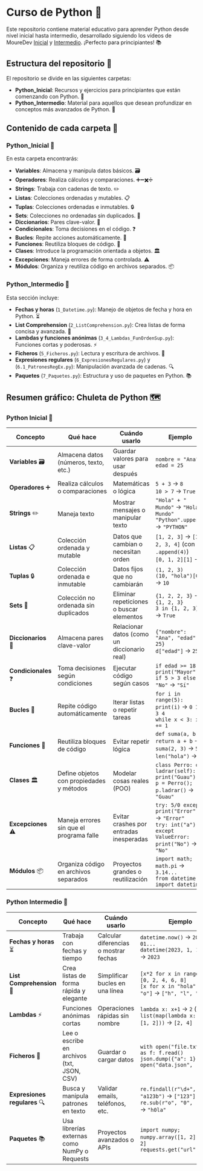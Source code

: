 # Curso de Python 🚀

Este repositorio contiene material educativo para aprender Python desde nivel inicial hasta intermedio, desarrollado siguiendo los videos de MoureDev [Inicial](https://www.youtube.com/watch?v=Kp4Mvapo5kc) y [Intermedio](https://www.youtube.com/watch?v=TbcEqkabAWU). ¡Perfecto para principiantes! 📚

## Estructura del repositorio 📂

El repositorio se divide en las siguientes carpetas:

- **Python_Inicial**: Recursos y ejercicios para principiantes que están comenzando con Python. 🌱
- **Python_Intermedio**: Material para aquellos que desean profundizar en conceptos más avanzados de Python. 🌟

## Contenido de cada carpeta 📖

### Python_Inicial 🌱

En esta carpeta encontrarás:

- **Variables**: Almacena y manipula datos básicos. 🗃️
- **Operadores**: Realiza cálculos y comparaciones. ➕➖✖️➗
- **Strings**: Trabaja con cadenas de texto. ✏️
- **Listas**: Colecciones ordenadas y mutables. 📋
- **Tuplas**: Colecciones ordenadas e inmutables. 🔒
- **Sets**: Colecciones no ordenadas sin duplicados. 🧮
- **Diccionarios**: Pares clave-valor. 🔑
- **Condicionales**: Toma decisiones en el código. ❓
- **Bucles**: Repite acciones automáticamente. 🔄
- **Funciones**: Reutiliza bloques de código. 🔧
- **Clases**: Introduce la programación orientada a objetos. 🏛️
- **Excepciones**: Maneja errores de forma controlada. ⚠️
- **Módulos**: Organiza y reutiliza código en archivos separados. 📦

### Python_Intermedio 🌟

Esta sección incluye:

- **Fechas y horas** (`1_Datetime.py`): Manejo de objetos de fecha y hora en Python. ⏳
- **List Comprehension** (`2_ListComprehension.py`): Crea listas de forma concisa y avanzada. 📏
- **Lambdas y funciones anónimas** (`3_4_Lambdas_FunOrdenSup.py`): Funciones cortas y poderosas. ⚡
- **Ficheros** (`5_Ficheros.py`): Lectura y escritura de archivos. 📜
- **Expresiones regulares** (`6_ExpresionesRegulares.py`) y (`6.1_PatronesRegEx.py`): Manipulación avanzada de cadenas. 🔍
- **Paquetes** (`7_Paquetes.py`): Estructura y uso de paquetes en Python. 📚

## Resumen gráfico: Chuleta de Python 🗺️

### Python Inicial 🌱

| **Concepto**         | **Qué hace**                                   | **Cuándo usarlo**                          | **Ejemplo**                          |
|-----------------------|------------------------------------------------|--------------------------------------------|--------------------------------------|
| **Variables** 🗃️     | Almacena datos (números, texto, etc.)         | Guardar valores para usar después          | `nombre = "Ana"` <br> `edad = 25`   |
| **Operadores** ➕     | Realiza cálculos o comparaciones              | Matemáticas o lógica                       | `5 + 3` → `8` <br> `10 > 7` → `True` |
| **Strings** ✏️       | Maneja texto                                  | Mostrar mensajes o manipular texto         | `"Hola" + " Mundo"` → `"Hola Mundo"` <br> `"Python".upper()` → `"PYTHON"` |
| **Listas** 📋        | Colección ordenada y mutable                  | Datos que cambian o necesitan orden        | `[1, 2, 3]` → `[1, 2, 3, 4]` (con `.append(4)`) <br> `[0, 1, 2][1]` → `1` |
| **Tuplas** 🔒        | Colección ordenada e inmutable                | Datos fijos que no cambiarán               | `(1, 2, 3)` <br> `(10, "hola")[0]` → `10` |
| **Sets** 🧮          | Colección no ordenada sin duplicados          | Eliminar repeticiones o buscar elementos   | `{1, 2, 2, 3}` → `{1, 2, 3}` <br> `3 in {1, 2, 3}` → `True` |
| **Diccionarios** 🔑  | Almacena pares clave-valor                    | Relacionar datos (como un diccionario real)| `{"nombre": "Ana", "edad": 25}` <br> `d["edad"]` → `25` |
| **Condicionales** ❓  | Toma decisiones según condiciones             | Ejecutar código según casos                | `if edad >= 18: print("Mayor")` <br> `if 5 > 3 else "No"` → `"Sí"` |
| **Bucles** 🔄        | Repite código automáticamente                 | Iterar listas o repetir tareas            | `for i in range(5): print(i)` → `0 1 2 3 4` <br> `while x < 3: x += 1` |
| **Funciones** 🔧     | Reutiliza bloques de código                   | Evitar repetir lógica                      | `def suma(a, b): return a + b` → `suma(2, 3)` → `5` <br> `len("hola")` → `4` |
| **Clases** 🏛️       | Define objetos con propiedades y métodos      | Modelar cosas reales (POO)                 | `class Perro: def ladrar(self): print("Guau")` <br> `p = Perro(); p.ladrar()` → `"Guau"` |
| **Excepciones** ⚠️   | Maneja errores sin que el programa falle      | Evitar crashes por entradas inesperadas    | `try: 5/0 except: print("Error")` → `"Error"` <br> `try: int("a") except ValueError: print("No")` → `"No"` |
| **Módulos** 📦       | Organiza código en archivos separados         | Proyectos grandes o reutilización          | `import math; math.pi` → `3.14...` <br> `from datetime import datetime` |

### Python Intermedio 🌟

| **Concepto**              | **Qué hace**                                   | **Cuándo usarlo**                          | **Ejemplo**                          |
|---------------------------|------------------------------------------------|--------------------------------------------|--------------------------------------|
| **Fechas y horas** ⏳     | Trabaja con fechas y tiempo                   | Calcular diferencias o mostrar fechas      | `datetime.now()` → `2025-03-01...` <br> `datetime(2023, 1, 1).year` → `2023` |
| **List Comprehension** 📏 | Crea listas de forma rápida y elegante        | Simplificar bucles en una línea            | `[x*2 for x in range(5)]` → `[0, 2, 4, 6, 8]` <br> `[x for x in "hola" if x != "o"]` → `["h", "l", "a"]` |
| **Lambdas** ⚡            | Funciones anónimas cortas                     | Operaciones rápidas sin nombre            | `lambda x: x+1` → `2` (si x=1) <br> `list(map(lambda x: x*2, [1, 2]))` → `[2, 4]` |
| **Ficheros** 📜          | Lee o escribe en archivos (txt, JSON, CSV)    | Guardar o cargar datos                     | `with open("file.txt", "r") as f: f.read()` <br> `json.dump({"a": 1}, open("data.json", "w"))` |
| **Expresiones regulares** 🔍 | Busca y manipula patrones en texto         | Validar emails, teléfonos, etc.            | `re.findall(r"\d+", "a123b")` → `["123"]` <br> `re.sub(r"o", "0", "hola")` → `"h0la"` |
| **Paquetes** 📚          | Usa librerías externas como NumPy o Requests  | Proyectos avanzados o APIs                 | `import numpy; numpy.array([1, 2])` → `[1 2]` <br> `requests.get("url").json()` |
